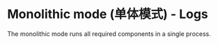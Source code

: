 # Monolithic mode (单体模式) - Logs

The monolithic mode runs all required components in a single process.